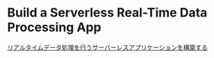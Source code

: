 # Build a Serverless Real-Time Data Processing App
[リアルタイムデータ処理を行うサーバーレスアプリケーションを構築する](https://aws.amazon.com/jp/getting-started/hands-on/build-serverless-real-time-data-processing-app-lambda-kinesis-s3-dynamodb-cognito-athena/?nc1=h_ls)
